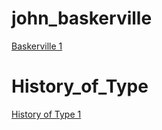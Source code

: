# john_baskerville

[Baskerville 1](https://hannahhaslem.github.io/john_baskerville/baskerville1.html)

# History_of_Type

[History of Type 1](https://hannahhaslem.github.io/john_baskerville/history1.html)
